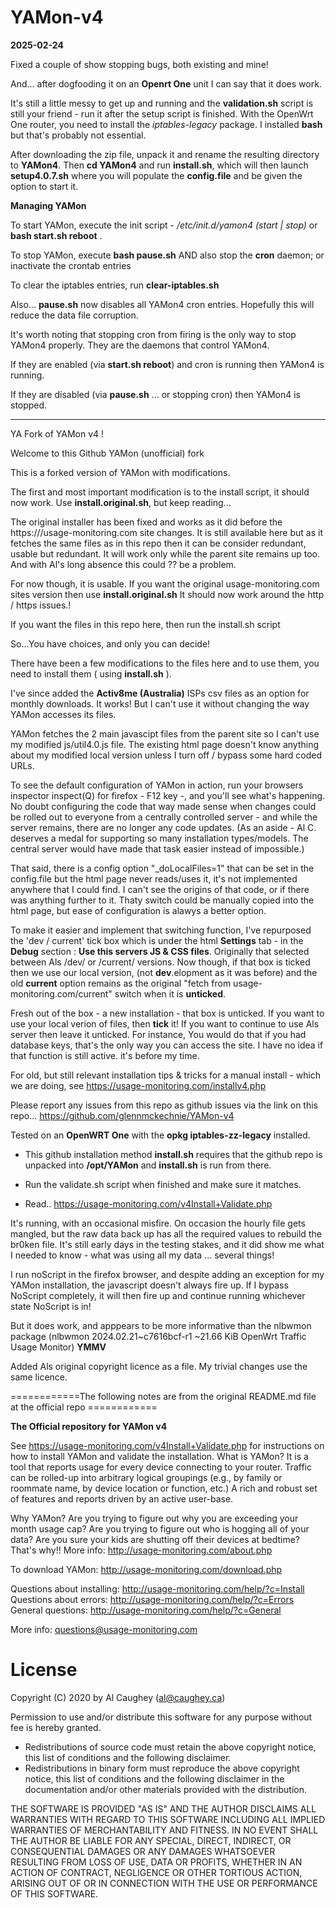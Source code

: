 # YAMon-v4

**2025-02-24**

Fixed a couple of show stopping bugs, both existing and mine! 

And... after dogfooding it on an  **Openrt One** unit I can say that it does work. 

It's still a little messy to get up and running and the **validation.sh** script is still your friend - run it after the setup script is finished.
With the OpenWrt One router, you need to install the _iptables-legacy_ package. I installed **bash** but that's probably not essential.

After downloading the zip file, unpack it and rename the resulting directory to **YAMon4**. 
Then **cd YAMon4** and run **install.sh**, which will then launch **setup4.0.7.sh** where you will populate the **config.file** and be given the option to start it.

**Managing YAMon**

To start YAMon, execute the init script - _/etc/init.d/yamon4 (start | stop)_ or **bash start.sh reboot** .

To stop YAMon, execute **bash pause.sh** AND also stop the **cron** daemon; or inactivate the crontab entries

To clear the iptables entries, run **clear-iptables.sh**

Also... **pause.sh** now disables all YAMon4 cron entries. Hopefully this will reduce the data file corruption.

It's worth noting that stopping cron from firing is the only way to stop YAMon4 properly.
They are the daemons that control YAMon4.

 If they are enabled (via **start.sh reboot**) and cron is running then YAMon4 is running.
 
 If they are disabled (via **pause.sh** ... or stopping cron) then YAMon4 is stopped.


<hr>

YA Fork of YAMon v4 !

Welcome to this Github YAMon (unofficial) fork

This is a forked version of YAMon with modifications.

The first and most important modification is to the install script, it should now work.
Use __install.original.sh__, but keep reading...

The original installer has been fixed and works as it did before the https:///usage-monitoring.com site changes. It is still available here but as it fetches the same files as in this repo then it can be consider redundant, usable but redundant. It will work only while the parent site remains up too. And with Al's long absence this could ?? be a problem.

For now though, it is usable. If you want the original usage-monitoring.com sites version then use  __install.original.sh__  It should now work around the http / https issues.!

If you want the files in this repo here, then run the install.sh script

So...You have choices, and only you can decide!

There have been a few modifications to the files here and to use them, you need to install them ( using __install.sh__ ).

I've since added the __Activ8me (Australia)__ ISPs csv files as an option for monthly downloads. It works! But I can't use it without changing the way YAMon accesses its files.

YAMon fetches the 2 main javascipt files from the parent site so I can't use my modified js/util4.0.js file. The existing html page doesn't know anything about my modified local version unless I turn off / bypass some hard coded URLs.

To see the default configuration of YAMon in action, run your browsers inspector inspect(Q) for firefox - F12 key -,  and you'll see what's happening. No doubt configuring the code that way made sense when changes could be rolled out to everyone from a centrally controlled server - and while the server remains, there are no longer any code updates.  (As an aside - Al C. deserves a medal for supporting so many installation types/models. The central server would have made that task easier instead of impossible.)

That said, there is a config option "_doLocalFiles=1" that can be set in the config.file but the html page never reads/uses it, it's not implemented anywhere that I could find. I can't see the origins of that code, or if there was anything further to it. Thaty switch could be manually copied into the html page, but ease of configuration is alawys a better option.

To make it easier and implement that switching function, I've repurposed the 'dev / current' tick box which is under the html __Settings__ tab - in the __Debug__ section :  __Use this servers JS & CSS files__. Originally that selected between Als /dev/ or /current/ versions. Now though, if that box is ticked then we use our local version, (not __dev__.elopment as it was before) and the old __current__ option remains as the original "fetch from usage-monitoring.com/current" switch when it is __unticked__.

Fresh out of the box - a new installation -  that box is unticked. If you want to use your local verion of files, then __tick__ it! If you want to continue to use Als server then leave it unticked. For instance, You would do that if you had database keys, that's the only way you can access the site. I have no idea if that function is still active. it's before my time. 


For old, but still relevant installation tips & tricks for a manual install - which we are doing, see 
       https://usage-monitoring.com/installv4.php

 Please report any issues from this repo as github issues via the link on this repo...
     https://github.com/glennmckechnie/YAMon-v4

Tested on an __OpenWRT One__ with the __opkg iptables-zz-legacy__ installed.

- This github installation method __install.sh__ requires that the github repo is unpacked into __/opt/YAMon__ and __install.sh__ is run from there.

- Run the validate.sh script when finished and make sure it matches.

- Read.. https://usage-monitoring.com/v4Install+Validate.php

It's running, with an occasional misfire. On occasion the hourly file gets mangled, but the raw data back up has all the required values to rebuild the br0ken file. It's still early days in the testing stakes, and it did show me what I needed to know - what was using all my data ... several things!

I run noScript in the firefox browser, and despite adding an exception for my YAMon installation, the javascript doesn't always fire up. If I bypass NoScript completely, it will then fire up and continue running whichever state NoScript is in!  

But it does work, and apppears to be more informative than the nlbwmon package  (nlbwmon 2024.02.21~c7616bcf-r1	~21.66 KiB	OpenWrt Traffic Usage Monitor)  __YMMV__

Added Als original copyright licence as a file. My trivial changes use the same licence.

============The following notes are from the original README.md file at the official repo ============

__The Official repository for YAMon v4__

See https://usage-monitoring.com/v4Install+Validate.php for instructions on how to install YAMon and validate the installation.
What is YAMon?
It is a tool that reports usage for every device connecting to your router. Traffic can be rolled-up into arbitrary logical groupings (e.g., by family or roommate name, by device location or function, etc.) A rich and robust set of features and reports driven by an active user-base.

Why YAMon?
Are you trying to figure out why you are exceeding your month usage cap?
Are you trying to figure out who is hogging all of your data?
Are you sure your kids are shutting off their devices at bedtime?
That's why!! More info: http://usage-monitoring.com/about.php

To download YAMon: http://usage-monitoring.com/download.php

Questions about installing: http://usage-monitoring.com/help/?c=Install
Questions about errors: http://usage-monitoring.com/help/?c=Errors
General questions: http://usage-monitoring.com/help/?c=General

More info: questions@usage-monitoring.com

# License

Copyright (C) 2020 by Al Caughey (al@caughey.ca)

Permission to use and/or distribute this software for any purpose without fee is hereby granted.

- Redistributions of source code must retain the above copyright notice, this list of conditions and the following disclaimer.
- Redistributions in binary form must reproduce the above copyright notice, this list of conditions and the following disclaimer in the documentation and/or other materials provided with the distribution.

THE SOFTWARE IS PROVIDED "AS IS" AND THE AUTHOR DISCLAIMS ALL WARRANTIES WITH REGARD TO THIS SOFTWARE INCLUDING ALL IMPLIED WARRANTIES OF MERCHANTABILITY AND FITNESS. IN NO EVENT SHALL THE AUTHOR BE LIABLE FOR ANY SPECIAL, DIRECT, INDIRECT, OR CONSEQUENTIAL DAMAGES OR ANY DAMAGES WHATSOEVER RESULTING FROM LOSS OF USE, DATA OR PROFITS, WHETHER IN AN ACTION OF CONTRACT, NEGLIGENCE OR OTHER TORTIOUS ACTION, ARISING OUT OF OR IN CONNECTION WITH THE USE OR PERFORMANCE OF THIS SOFTWARE.
